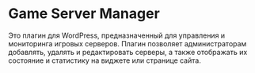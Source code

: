 # Game Server Manager
Это плагин для WordPress, предназначенный для управления и мониторинга игровых серверов. Плагин позволяет администраторам добавлять, удалять и редактировать серверы, а также отображать их состояние и статистику на виджете или странице сайта.
